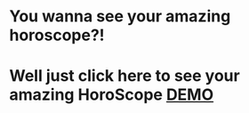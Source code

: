 # You wanna see your amazing horoscope?!
# Well just click here to see your amazing HoroScope <a href="http://andershagelkvist.wieg17.se/horoscope/">DEMO</a>